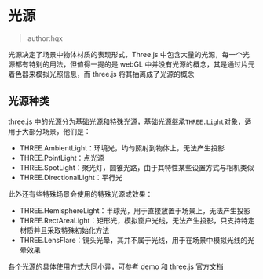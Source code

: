 # 光源

> author:hqx

光源决定了场景中物体材质的表现形式，Three.js 中包含大量的光源，每一个光源都有特别的用法，但值得一提的是 webGL 中并没有光源的概念，其是通过片元着色器来模拟光照信息，而 three.js 将其抽离成了光源的概念

## 光源种类

three.js 中的光源分为基础光源和特殊光源，基础光源继承`THREE.Light`对象，适用于大部分场景，他们是：

- THREE.AmbientLight：环境光，均匀照射到物体上，无法产生投影
- THREE.PointLight：点光源
- THREE.SpotLight：聚光灯，圆锥光路，由于其特性某些设置方式与相机类似
- THREE.DirectionalLight：平行光

此外还有些特殊场景会使用的特殊光源或效果：

- THREE.HemisphereLight：半球光，用于直接放置于场景上，无法产生投影
- THREE.RectAreaLight：矩形光，模拟窗户光线，无法产生投影，只支持特定材质并且采取特殊初始化方法
- THREE.LensFlare：镜头光晕，其并不属于光线，用于在场景中模拟光线的光晕效果

各个光源的具体使用方式大同小异，可参考 demo 和 three.js 官方文档



